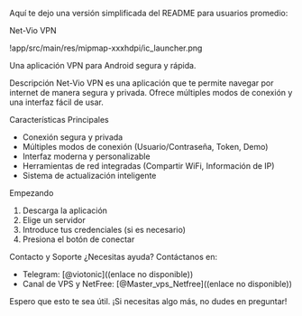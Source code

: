 Aquí te dejo una versión simplificada del README para usuarios promedio:

Net-Vio VPN

!app/src/main/res/mipmap-xxxhdpi/ic_launcher.png

Una aplicación VPN para Android segura y rápida.

Descripción
Net-Vio VPN es una aplicación que te permite navegar por internet de manera segura y privada. Ofrece múltiples modos de conexión y una interfaz fácil de usar.

Características Principales
- Conexión segura y privada
- Múltiples modos de conexión (Usuario/Contraseña, Token, Demo)
- Interfaz moderna y personalizable
- Herramientas de red integradas (Compartir WiFi, Información de IP)
- Sistema de actualización inteligente

Empezando
1. Descarga la aplicación
2. Elige un servidor
3. Introduce tus credenciales (si es necesario)
4. Presiona el botón de conectar

Contacto y Soporte
¿Necesitas ayuda? Contáctanos en:

- Telegram: [@viotonic]((enlace no disponible))
- Canal de VPS y NetFree: [@Master_vps_Netfree]((enlace no disponible))

Espero que esto te sea útil. ¡Si necesitas algo más, no dudes en preguntar!
